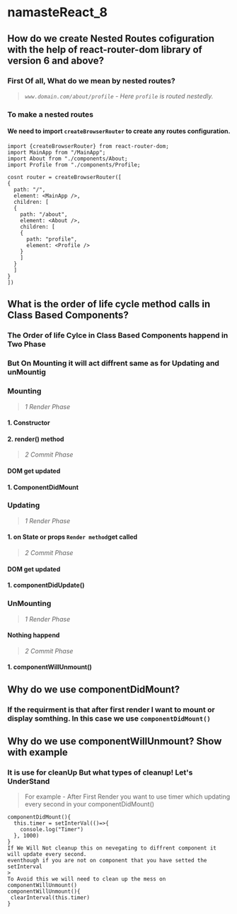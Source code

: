 # namasteReact_8

## How do we create Nested Routes cofiguration with the help of react-router-dom library of version 6 and above?
### First Of all, What do we mean by nested routes?
> *`www.domain.com/about/profile` - Here `profile` is routed nestedly.*
### To make a nested routes 
#### We need to import `createBrowserRouter` to create any routes configuration.
```
import {createBrowserRouter} from react-router-dom;
import MainApp from "/MainApp";
import About from "./components/About;
import Profile from "./components/Profile;

cosnt router = createBrowserRouter([
{
  path: "/",
  element: <MainApp />,
  children: [
  {
    path: "/about",
    element: <About />,
    children: [
    {
      path: "profile",
      element: <Profile />
    }
    ]
  }
  ]
}
])
```
## What is the order of life cycle method calls in Class Based Components?
### The Order of life Cylce in Class Based Components happend in Two Phase

### But On Mounting it will act diffrent same as for Updating and unMountig

### Mounting
 > *1 Render Phase* 
 #### 1. Constructor
 #### 2. render() method
 > *2 Commit Phase*
 #### DOM get updated
 #### 1. ComponentDidMount
 
 ### Updating
  > *1 Render Phase*
 #### 1. on State or props `Render method`get called
  >
  
  > *2 Commit Phase*
 #### DOM get updated
 #### 1. componentDidUpdate()
 
 ### UnMounting 
  > *1 Render Phase* 
  #### Nothing happend
  >
  >*2 Commit Phase*
  #### 1. componentWillUnmount()
## Why do we use componentDidMount?
### If the requirment is that after first render I want to mount or display somthing. In this case we use `componentDidMount()`

## Why do we use componentWillUnmount? Show with example
### It is use for cleanUp But what types of cleanup!  Let's UnderStand
> For example - After First Render you want to use timer which updating every second in your componentDidMount()
```
componentDidMount(){
  this.timer = setInterVal(()=>{
    console.log("Timer")
  }, 1000)
}
If We Will Not cleanup this on nevegating to diffrent component it will update every second.
eventhough if you are not on component that you have setted the setInterval
>
To Avoid this we will need to clean up the mess on componentWillUnmount()
componentWillUnmount(){
 clearInterval(this.timer)
}

```
